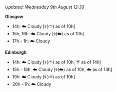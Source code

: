 *Updated: Wednesday 9th August 12:30*

**Glasgow**

* 14h: :cloud: Cloudy [:cyclone:(:partly_sunny:) as of 10h]
* 15h, 16h: :cloud: Cloudy [:cyclone:(:cloud:) as of 10h]
* 17h - 1h: :cloud: Cloudy

**Edinburgh**

* 14h: :cloud: Cloudy [:cyclone:(:partly_sunny:) as of 10h, :umbrella: as of 14h]
* 15h - 18h: :cloud: Cloudy [:cyclone:(:cloud:) as of 10h, :cloud: as of 14h]
* 19h: :cloud: Cloudy [:cyclone:(:partly_sunny:) as of 10h]
* 20h - 1h: :cloud: Cloudy
